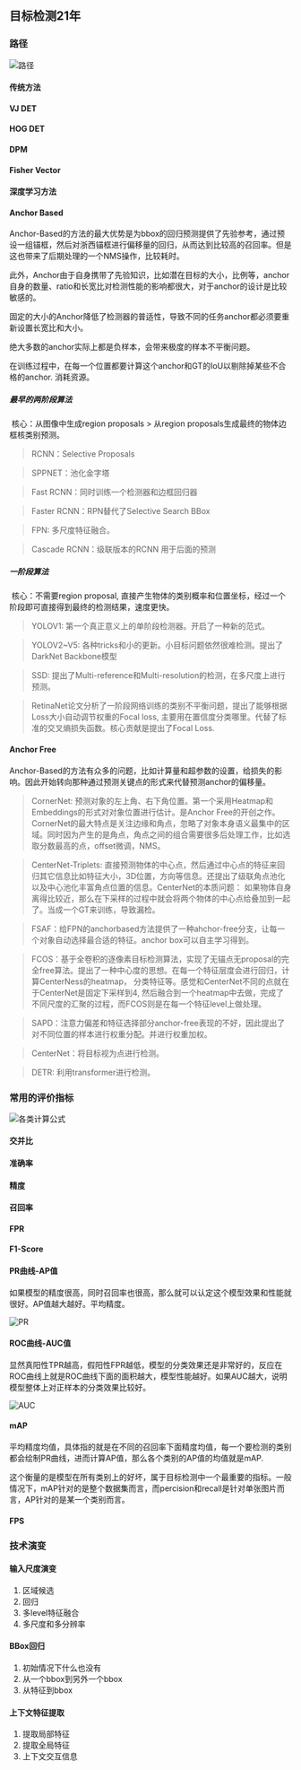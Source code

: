 ## 目标检测21年

### 路径

![路径](../imgs/detections/detectionpath.png)

#### 传统方法

#### VJ DET

#### HOG DET

#### DPM

#### Fisher Vector

#### 深度学习方法

#### Anchor Based

Anchor-Based的方法的最大优势是为bbox的回归预测提供了先验参考，通过预设一组锚框，然后对浙西锚框进行偏移量的回归，从而达到比较高的召回率。但是这也带来了后期处理的一个NMS操作，比较耗时。

此外，Anchor由于自身携带了先验知识，比如潜在目标的大小，比例等，anchor自身的数量、ratio和长宽比对检测性能的影响都很大，对于anchor的设计是比较敏感的。

固定的大小的Anchor降低了检测器的普适性，导致不同的任务anchor都必须要重新设置长宽比和大小。

绝大多数的anchor实际上都是负样本，会带来极度的样本不平衡问题。

在训练过程中，在每一个位置都要计算这个anchor和GT的IoU以剔除掉某些不合格的anchor. 消耗资源。

##### 最早的两阶段算法

​	核心：从图像中生成region proposals  > 从region proposals生成最终的物体边框核类别预测。

> RCNN：Selective Proposals

> SPPNET：池化金字塔

> Fast RCNN：同时训练一个检测器和边框回归器

> Faster RCNN：RPN替代了Selective Search BBox

> FPN: 多尺度特征融合。

> Cascade RCNN：级联版本的RCNN 用于后面的预测

##### 一阶段算法

​	核心：不需要region proposal, 直接产生物体的类别概率和位置坐标，经过一个阶段即可直接得到最终的检测结果，速度更快。

> YOLOV1: 第一个真正意义上的单阶段检测器。开启了一种新的范式。

> YOLOV2~V5: 各种tricks和小的更新。小目标问题依然很难检测。提出了DarkNet Backbone模型

> SSD: 提出了Multi-reference和Multi-resolution的检测，在多尺度上进行预测。

> RetinaNet论文分析了一阶段网络训练的类别不平衡问题，提出了能够根据Loss大小自动调节权重的Focal loss, 主要用在置信度分类哪里。代替了标准的交叉熵损失函数。核心贡献是提出了Focal Loss.

#### Anchor Free

​	Anchor-Based的方法有众多的问题，比如计算量和超参数的设置，给损失的影响。因此开始转向那种通过预测关键点的形式来代替预测anchor的偏移量。

> CornerNet: 预测对象的左上角、右下角位置。第一个采用Heatmap和Embeddings的形式对对象位置进行估计。是Anchor Free的开创之作。CornerNet的最大特点是关注边缘和角点，忽略了对象本身语义最集中的区域。同时因为产生的是角点，角点之间的组合需要很多后处理工作，比如选取分数最高的点，offset微调，NMS。

> CenterNet-Triplets: 直接预测物体的中心点，然后通过中心点的特征来回归其它信息比如特征大小，3D位置，方向等信息。还提出了级联角点池化以及中心池化丰富角点位置的信息。CenterNet的本质问题： 如果物体自身离得比较近，那么在下采样的过程中就会将两个物体的中心点给叠加到一起了。当成一个GT来训练，导致漏检。

> FSAF：给FPN的anchorbased方法提供了一种ahchor-free分支，让每一个对象自动选择最合适的特征。anchor box可以自主学习得到。

> FCOS：基于全卷积的逐像素目标检测算法，实现了无锚点无proposal的完全free算法。提出了一种中心度的思想。在每一个特征层度会进行回归，计算CenterNess的heatmap， 分类特征等。感觉和CenterNet不同的点就在于CenterNet是固定下采样到4, 然后融合到一个heatmap中去做，完成了不同尺度的汇聚的过程，而FCOS则是在每一个特征level上做处理。

> SAPD：注意力偏差和特征选择部分anchor-free表现的不好，因此提出了对不同位置的样本进行权重分配。并进行权重加权。

> CenterNet：将目标视为点进行检测。

> DETR: 利用transformer进行检测。

### 常用的评价指标

![各类计算公式](../imgs/detections/各类计算公式.png)

#### 交并比

#### 准确率

#### 精度

#### 召回率

#### FPR

#### F1-Score

#### PR曲线-AP值

如果模型的精度很高，同时召回率也很高，那么就可以认定这个模型效果和性能就很好。AP值越大越好。平均精度。

![PR](../imgs/detections/PR曲线-AP.png)

#### ROC曲线-AUC值

显然真阳性TPR越高，假阳性FPR越低，模型的分类效果还是非常好的，反应在ROC曲线上就是ROC曲线下面的面积越大，模型性能越好。如果AUC越大，说明模型整体上对正样本的分类效果比较好。

![AUC](../imgs/detections/ROC-AUC.png)

#### mAP

平均精度均值，具体指的就是在不同的召回率下面精度均值，每一个要检测的类别都会绘制PR曲线，进而计算AP值，那么各个类别的AP值的均值就是mAP.

这个衡量的是模型在所有类别上的好坏，属于目标检测中一个最重要的指标。一般情况下，mAP针对的是整个数据集而言，而percision和recall是针对单张图片而言，AP针对的是某一个类别而言。

#### FPS

### 技术演变

#### 输入尺度演变

1. 区域候选
2. 回归
3. 多level特征融合
4. 多尺度和多分辨率

#### BBox回归

1. 初始情况下什么也没有
2. 从一个bbox到另外一个bbox
3. 从特征到bbox

#### 上下文特征提取

1. 提取局部特征
2. 提取全局特征
3. 上下文交互信息







